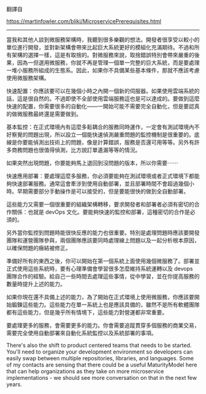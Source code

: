 翻譯自

https://martinfowler.com/bliki/MicroservicePrerequisites.html

----

當我和其他人談到微服務架構時，我聽到很多樂觀的想法。開發者很享受以較小的單位進行開發，並對新架構會帶來比起巨大系統更好的模組化充滿期待。不過和所有架構的選擇一樣，這是有取捨的。對微服務來說，取捨錯誤特別會帶來嚴重的後果，因為一但選用微服務，你就不再是管理一個單一完整的巨大系統，而是要處理一堆小服務所組成的生態系。因此，如果你不具備某些基本條件，那就不應該考慮使用微服務架構。

快速配置：你應該要可以在幾個小時之內開一個新的伺服器。如果使用雲端系統的話，這是很自然的。不過即使不全部使用雲端服務這也是可以達成的。要做到這麼快速的配置，你需要很多的自動化——一開始可能不需要完全自動化，但是要認真的做微服務最終還是需要做到。

基本監控：在正式環境內有這麼多鬆耦合的服務同時運作，一定會有測試環境內不好察覺的問題出現，所以設立一個能快速偵測嚴重問題的監控機制是很重要的。底線是你要能偵測出技術上的問題，像是計算錯誤，服務是否還可用等等。另外有許多商務問題也很值得偵測，比方說訂單遺漏等等的情況。

如果突然出現問題，你要能夠馬上退回到沒問題的版本，所以你需要⋯⋯

快速應用部署：要處理這麼多服務，你必須要能夠在測試環境或者正式環境下都能夠快速部署服務。通常這會牽涉到使用自動部署，並且部署時間不會超過幾個小時。早期需要部分手動操作是可以接受的，但是要能很快的做到全自動部署。

這些能力又需要一個很重要的組織架構轉移，要求開發者和部署者必須有密切的合作關係：也就是 devOps 文化。要能夠快速的監控和部署，這種密切的合作是必須的。 

另外當你監控到問題時能很快反應的能力也很重要。特別是處理問題時應該要開發團隊和運營團隊參與，兩個團隊應該要同時處理線上問題以及一起分析根本原因，以確保問題的癥結被修正。

準備好所有的東西之後，你可以開始在第一個系統上面使用幾個微服務了。部署並正式使用這些系統時，要有心理準備會學習很多怎麼維持系統運轉以及 devops 團隊合作的經驗。給自己一些時間去處理這些事情，從中學習，並在你提高服務的數量時提升上述的能力。

如果你現在還不具備上述的能力，為了開始在正式環境上使用微服務，你應該要開始鍛鍊這些能力。這些能力在單一系統上也是應該具備的，雖然不是所有軟體團隊都有這些能力，但是幾乎所有情境下，這些能力對營運都非常重要。

要處理更多的服務，會需要更多的能力。你會需要追蹤貫穿多個服務的商業交易，需要完全使用自動部署來自動化系統監控以及系統部署的事項。

There's also the shift to product centered teams that needs to be started. You'll need to organize your development environment so developers can easily swap between multiple repositories, libraries, and languages. Some of my contacts are sensing that there could be a useful MaturityModel here that can help organizations as they take on more microservice implementations - we should see more conversation on that in the next few years.
